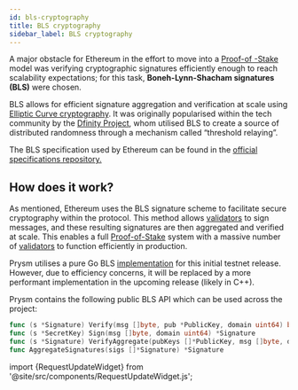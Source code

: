 ```yaml
---
id: bls-cryptography
title: BLS cryptography
sidebar_label: BLS cryptography
---
```


A major obstacle for Ethereum in the effort to move into a [Proof-of -Stake](../terminology.md#proof-of-stake-pos) model was verifying cryptographic signatures efficiently enough to reach scalability expectations; for this task, **Boneh-Lynn-Shacham signatures \(BLS\)** were chosen.

BLS allows for efficient signature aggregation and verification at scale using [Elliptic Curve cryptography](https://en.wikipedia.org/wiki/Elliptic-curve_cryptography). It was originally popularised within the tech community by the [Dfinity Project](https://dfinity.org/), whom utilised BLS to create a source of distributed randomness through a mechanism called “threshold relaying”.

 The BLS specification used by Ethereum can be found in the [official specifications repository.](https://github.com/ethereum/eth2.0-specs/blob/dev/specs/bls_signature.md)

## How does it work?

As mentioned, Ethereum uses the BLS signature scheme to facilitate secure cryptography within the protocol. This method allows [validators](../terminology.md#validator) to sign messages, and these resulting signatures are then aggregated and verified at scale. This enables a full [Proof-of-Stake](../terminology.md#proof-of-stake-pos) system with a massive number of [validators](../terminology.md#validator) to function efficiently in production.

Prysm utilises a pure Go BLS [implementation](https://github.com/phoreproject/bls) for this initial testnet release. However, due to efficiency concerns, it will be replaced by a more performant implementation in the upcoming release \(likely in C++\).

Prysm contains the following public BLS API which can be used across the project:

```go
func (s *Signature) Verify(msg []byte, pub *PublicKey, domain uint64) bool
func (s *SecretKey) Sign(msg []byte, domain uint64) *Signature
func (s *Signature) VerifyAggregate(pubKeys []*PublicKey, msg []byte, domain uint64) bool
func AggregateSignatures(sigs []*Signature) *Signature
```

import {RequestUpdateWidget} from '@site/src/components/RequestUpdateWidget.js';

<RequestUpdateWidget docTitle="BLS cryptography"/>